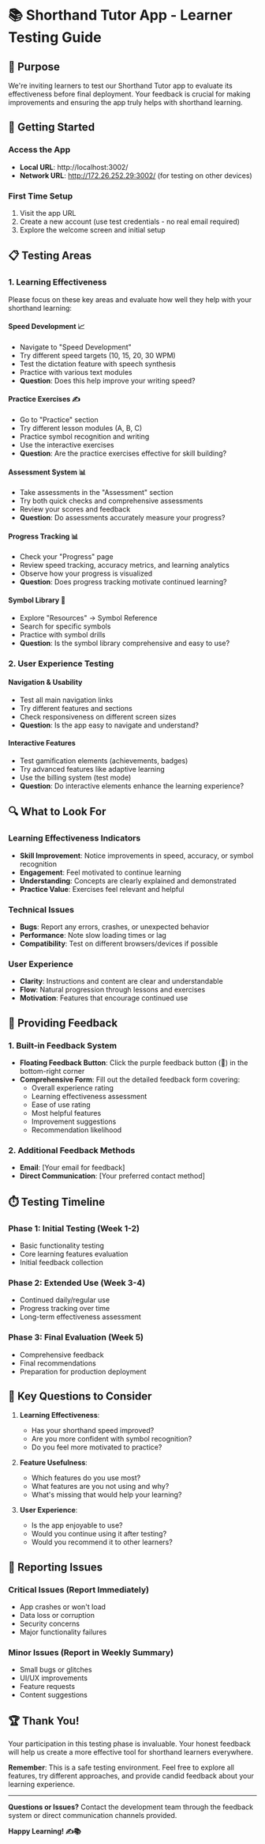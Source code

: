 # 📚 Shorthand Tutor App - Learner Testing Guide

## 🎯 Purpose
We're inviting learners to test our Shorthand Tutor app to evaluate its effectiveness before final deployment. Your feedback is crucial for making improvements and ensuring the app truly helps with shorthand learning.

## 🚀 Getting Started

### Access the App
- **Local URL**: http://localhost:3002/
- **Network URL**: http://172.26.252.29:3002/ (for testing on other devices)

### First Time Setup
1. Visit the app URL
2. Create a new account (use test credentials - no real email required)
3. Explore the welcome screen and initial setup

## 📋 Testing Areas

### 1. Learning Effectiveness
Please focus on these key areas and evaluate how well they help with your shorthand learning:

#### **Speed Development** 📈
- Navigate to "Speed Development" 
- Try different speed targets (10, 15, 20, 30 WPM)
- Test the dictation feature with speech synthesis
- Practice with various text modules
- **Question**: Does this help improve your writing speed?

#### **Practice Exercises** ✍️
- Go to "Practice" section
- Try different lesson modules (A, B, C)
- Practice symbol recognition and writing
- Use the interactive exercises
- **Question**: Are the practice exercises effective for skill building?

#### **Assessment System** 📊
- Take assessments in the "Assessment" section
- Try both quick checks and comprehensive assessments
- Review your scores and feedback
- **Question**: Do assessments accurately measure your progress?

#### **Progress Tracking** 📊
- Check your "Progress" page
- Review speed tracking, accuracy metrics, and learning analytics
- Observe how your progress is visualized
- **Question**: Does progress tracking motivate continued learning?

#### **Symbol Library** 📖
- Explore "Resources" → Symbol Reference
- Search for specific symbols
- Practice with symbol drills
- **Question**: Is the symbol library comprehensive and easy to use?

### 2. User Experience Testing

#### **Navigation & Usability**
- Test all main navigation links
- Try different features and sections
- Check responsiveness on different screen sizes
- **Question**: Is the app easy to navigate and understand?

#### **Interactive Features**
- Test gamification elements (achievements, badges)
- Try advanced features like adaptive learning
- Use the billing system (test mode)
- **Question**: Do interactive elements enhance the learning experience?

## 🔍 What to Look For

### Learning Effectiveness Indicators
- **Skill Improvement**: Notice improvements in speed, accuracy, or symbol recognition
- **Engagement**: Feel motivated to continue learning
- **Understanding**: Concepts are clearly explained and demonstrated
- **Practice Value**: Exercises feel relevant and helpful

### Technical Issues
- **Bugs**: Report any errors, crashes, or unexpected behavior
- **Performance**: Note slow loading times or lag
- **Compatibility**: Test on different browsers/devices if possible

### User Experience
- **Clarity**: Instructions and content are clear and understandable
- **Flow**: Natural progression through lessons and exercises
- **Motivation**: Features that encourage continued use

## 📝 Providing Feedback

### 1. Built-in Feedback System
- **Floating Feedback Button**: Click the purple feedback button (📝) in the bottom-right corner
- **Comprehensive Form**: Fill out the detailed feedback form covering:
  - Overall experience rating
  - Learning effectiveness assessment
  - Ease of use rating
  - Most helpful features
  - Improvement suggestions
  - Recommendation likelihood

### 2. Additional Feedback Methods
- **Email**: [Your email for feedback]
- **Direct Communication**: [Your preferred contact method]

## ⏱️ Testing Timeline

### Phase 1: Initial Testing (Week 1-2)
- Basic functionality testing
- Core learning features evaluation
- Initial feedback collection

### Phase 2: Extended Use (Week 3-4)
- Continued daily/regular use
- Progress tracking over time
- Long-term effectiveness assessment

### Phase 3: Final Evaluation (Week 5)
- Comprehensive feedback
- Final recommendations
- Preparation for production deployment

## 🎯 Key Questions to Consider

1. **Learning Effectiveness**:
   - Has your shorthand speed improved?
   - Are you more confident with symbol recognition?
   - Do you feel more motivated to practice?

2. **Feature Usefulness**:
   - Which features do you use most?
   - What features are you not using and why?
   - What's missing that would help your learning?

3. **User Experience**:
   - Is the app enjoyable to use?
   - Would you continue using it after testing?
   - Would you recommend it to other learners?

## 🚨 Reporting Issues

### Critical Issues (Report Immediately)
- App crashes or won't load
- Data loss or corruption
- Security concerns
- Major functionality failures

### Minor Issues (Report in Weekly Summary)
- Small bugs or glitches
- UI/UX improvements
- Feature requests
- Content suggestions

## 🏆 Thank You!

Your participation in this testing phase is invaluable. Your honest feedback will help us create a more effective tool for shorthand learners everywhere.

**Remember**: This is a safe testing environment. Feel free to explore all features, try different approaches, and provide candid feedback about your learning experience.

---

**Questions or Issues?**
Contact the development team through the feedback system or direct communication channels provided.

**Happy Learning! ✍️📚**